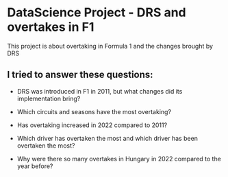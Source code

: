 # DataScience Project - DRS and overtakes in F1
This project is about overtaking in Formula 1 and the changes brought by DRS

## I tried to answer these questions:

- DRS was introduced in F1 in 2011, but what changes did its implementation bring?

- Which circuits and seasons have the most overtaking?

- Has overtaking increased in 2022 compared to 2011?

- Which driver has overtaken the most and which driver has been overtaken the most?

- Why were there so many overtakes in Hungary in 2022 compared to the year before?
